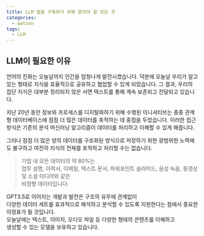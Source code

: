 ```yaml
---
title: LLM 앱을 구축하기 위해 알아야 할 모든 것
categories:
  - watson
tags: 
  - LLM
---
```


## LLM이 필요한 이유
언어의 진화는 오늘날까지 인간을 엄청나게 발전시켰습니다. 덕분에 오늘날 우리가 알고 있는 형태로 지식을 효율적으로 공유하고 협업할 수 있게 되었습니다. 그 결과, 우리의 집단 지식은 대부분 정리되지 않은 서면 텍스트를 통해 계속 보존되고 전달되고 있습니다.

지난 20년 동안 정보와 프로세스를 디지털화하기 위해 수행된 이니셔티브는 종종 관계형 데이터베이스에 점점 더 많은 데이터를 축적하는 데 중점을 두었습니다. 이러한 접근 방식은 기존의 분석 머신러닝 알고리즘이 데이터를 처리하고 이해할 수 있게 해줍니다.

그러나 점점 더 많은 양의 데이터를 구조화된 방식으로 저장하기 위한 광범위한 노력에도 불구하고 여전히 지식의 전체를 포착하고 처리할 수는 없습니다.

> 기업 내 모든 데이터의 약 80%는  
> 업무 설명, 이력서, 이메일, 텍스트 문서, 파워포인트 슬라이드, 음성 녹음, 동영상 및 소셜 미디어와 같은  
> 비정형 데이터입니다.
>

GPT3.5로 이어지는 개발과 발전은 구조의 유무에 관계없이  
 다양한 데이터 세트를 효과적으로 해석하고 분석할 수 있도록 지원한다는 점에서 중요한 이정표가 될 것입니다.  
오늘날에는 텍스트, 이미지, 오디오 파일 등 다양한 형태의 콘텐츠를 이해하고  
생성할 수 있는 모델을 보유하고 있습니다.


